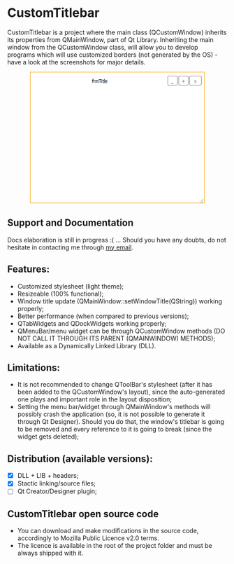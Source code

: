# CustomTitlebar

CustomTitlebar is a project where the main class (QCustomWindow) inherits its properties from QMainWindow, part of Qt Library.
Inheriting the main window from the QCustomWindow class, will allow you to develop programs which will use customized borders (not generated by the OS) - have a look at the screenshots for major details.																						

<p align="center">
  <img src="/Screenshots/winNormal.png">
</p>

## Support and Documentation

Docs elaboration is still in progress :( ...
Should you have any doubts, do not hesitate in contacting me through [my email](mailto:mauro.mascarenhas@nintersoft.com).

## Features:

- Customized stylesheet (light theme);
- Resizeable (100% functional);
- Window title update (QMainWindow::setWindowTitle(QString)) working properly;
- Better performance (when compared to previous versions);
- QTabWidgets and QDockWidgets working properly;
- QMenuBar/menu widget can be through QCustomWindow methods (DO NOT CALL IT THROUGH ITS PARENT (QMAINWINDOW) METHODS);
- Available as a Dynamically Linked Library (DLL).

## Limitations:

- It is not recommended to change QToolBar's stylesheet (after it has been added to the QCustomWindow's layout), since the auto-generated one plays and important role in the layout disposition;
- Setting the menu bar/widget through QMainWindow's methods will possibly crash the application (so, it is not possible to generate it through Qt Designer). Should you do that, the window's titlebar is going to be removed and every reference to it is going to break (since the widget gets deleted);

## Distribution (available versions):

-[X] DLL + LIB + headers;
-[X] Stactic linking/source files;
-[ ] Qt Creator/Designer plugin;

## CustomTitlebar open source code

- You can download and make modifications in the source code, accordingly to Mozilla Public Licence v2.0 terms.
- The licence is available in the root of the project folder and must be always shipped with it.
